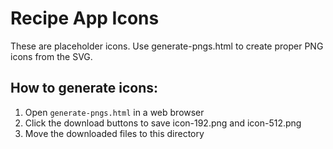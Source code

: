 # Recipe App Icons

These are placeholder icons. Use generate-pngs.html to create proper PNG icons from the SVG.

## How to generate icons:
1. Open `generate-pngs.html` in a web browser
2. Click the download buttons to save icon-192.png and icon-512.png
3. Move the downloaded files to this directory